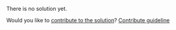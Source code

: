 
There is no solution yet.

Would you like to [contribute to the solution](https://github.com/BFEdev/BFE.dev-solutions/blob/main/react/phone-number-input_en.md)? [Contribute guideline](https://github.com/BFEdev/BFE.dev-solutions#how-to-contribute)
